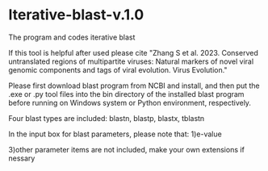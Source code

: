 # Iterative-blast-v.1.0
The program and codes iterative blast

If this tool is helpful after used please cite "Zhang S et al. 2023. Conserved untranslated regions of multipartite viruses: Natural markers of novel viral genomic components and tags of viral evolution. Virus Evolution."

Please first download blast program from NCBI and install, and then put the .exe or .py tool files into the bin directory of the installed blast program before running on Windows system or Python environment, respectively.

Four blast types are included: blastn, blastp, blastx, tblastn

In the input box for blast parameters, please note that:
  1)e-value 
  
  3)other parameter items are not included, make your own extensions if nessary



